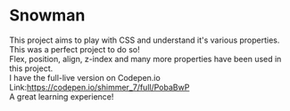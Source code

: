 # Snowman
This project aims to play with CSS and understand it's various properties.<br>
This was a perfect project to do so!<br>
Flex, position, align, z-index and many more properties have been used in this project.<br>
I have the full-live version on Codepen.io<br>
Link:https://codepen.io/shimmer_7/full/PobaBwP <br>
A great learning experience!
